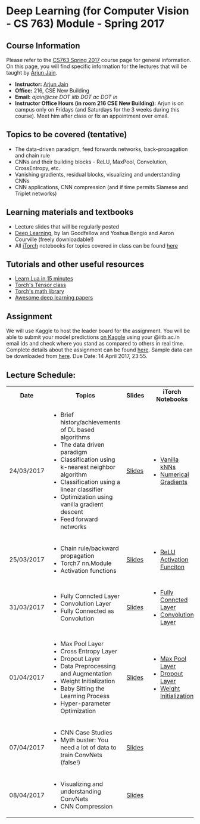 
Deep Learning (for Computer Vision - CS 763) Module - Spring 2017
===================

Course Information
------------------
Please refer to the <a href="https://www.cse.iitb.ac.in/~ajitvr/CS763_Spring2017/">CS763 Spring 2017</a> course page for general information. On this page, you will find specific information for the lectures that will be taught by <a href="http://www.cse.iitb.ac.in/~ajain/">Arjun Jain</a>.
<ul>
<li><b>Instructor:</b> <a href="http://www.cse.iitb.ac.in/~ajain/">Arjun Jain</a>
<li><b>Office:</b> 216, CSE New Building
<li><b>Email:</b> <i>ajain@cse DOT iitb DOT ac DOT in</i>
<li><b>Instructor Office Hours (in room 216 CSE New Building):</b> Arjun is on campus only on Fridays (and Saturdays for the 3 weeks during this course). Meet him after class or fix an appointment over email.
</ul>

Topics to be covered (tentative)
--------------------------------
<ul>
<li> The data-driven paradigm, feed forwards networks, back-propagation and chain rule
<li> CNNs and their building blocks -  ReLU, MaxPool, Convolution, CrossEntropy, etc.
<li> Vanishing gradients, residual blocks, visualizing and understanding CNNs
<li> CNN applications, CNN compression (and if time permits Siamese and Triplet networks) 
</ul>	

Learning materials and textbooks
--------------------------------
<ul>
<li> Lecture slides that will be regularly posted
<li> <a href = "http://www.deeplearningbook.org/">Deep Learning</a>, by Ian Goodfellow and Yoshua Bengio and Aaron Courville (freely downloadable!)
<li> All <a href="https://github.com/facebook/iTorch">iTorch</a> notebooks for topics covered in class can be found <a href="https://github.com/cs763-dl/2017Spring/tree/master/Notebooks">here</a>
</ul>

Tutorials and other useful resources
------------------------------------
<ul>
	<li> <a href="http://tylerneylon.com/a/learn-lua/">Learn Lua in 15 minutes</a>
	<li> <a href="https://github.com/torch/torch7/blob/master/doc/tensor.md">Torch's Tensor class</a>
	<li> <a href="https://github.com/torch/torch7/blob/master/doc/maths.md">Torch's math library</a>
	<li> <a href="https://github.com/terryum/awesome-deep-learning-papers">Awesome deep learning papers</a>
</ul>
	
Assignment
----------
We will use Kaggle to host the leader board for the assignment. You will be able to submit your model predictions <a href="https://inclass.kaggle.com/c/cse763-cifar10">on Kaggle</a> using your @iitb.ac.in email ids and check where you stand as compared to others in real time. Complete details about the assignment can be found <a href="https://github.com/cs763-dl/2017Spring/blob/master/Assignment/CS763-assignment-4.pdf">here</a>. Sample data can be downloaded from <a href="https://github.com/cs763-dl/2017Spring/raw/master/Assignment/CS763DeepLearningHW.tar.gz">here</a>. Due Date: 14 April 2017, 23:55.


Lecture Schedule: 
-----------------
<table>
  <tbody>
    <tr>
      <th>Date</th>
      <th>Topics</th>
      <th>Slides</th>
      <th>iTorch Notebooks</th>    
    </tr>
    <tr>
      <td>24/03/2017</td>
      <td>
	      <ul>
	      <li> Brief history/achievements of DL based algorithms</li>
	      <li> The data driven paradigm</li>
	      <li> Classification using k-nearest neighbor algorithm</li>
	      <li> Classification using a linear classifier</li>
	      <li> Optimization using vanilla gradient descent</li>
	      <li> Feed forward networks </li>
	      </ul>
      </td>
      <td><a href="https://github.com/cs763-dl/2017Spring/blob/master/Slides/Lec_1.pdf">Slides</a></td>
      <td>
	      <ul>
	      <li><a href="https://github.com/cs763-dl/2017Spring/blob/master/Notebooks/NN.ipynb">Vanilla kNNs</a></li>
	            <li><a href="https://github.com/cs763-dl/2017Spring/blob/master/Notebooks/manual_update.ipynb">Numerical Gradients</a></li>
	      </ul>
	  </td>
    </tr>    
    <tr>
      <td>25/03/2017</td>
      <td>
	      <ul>
	      <li> Chain rule/backward propagation</li>
	      <li> Torch7 nn.Module</li>
	      <li> Activation functions</li>
	      </ul>
      </td>
      <td><a href="https://github.com/cs763-dl/2017Spring/blob/master/Slides/Lec_2.pdf">Slides</a></td>
      <td>
	      <ul>
	      <li><a href="https://github.com/cs763-dl/2017Spring/blob/master/Notebooks/ReLU.ipynb">ReLU Activation Funciton</a></li>
	      </ul>
	  </td>
    </tr>
<tr>
<td>31/03/2017</td>
<td>
<ul>
<li> Fully Conncted Layer</li>
<li> Convolution Layer</li>
<li> Fully Connected as Convolution</li>
</ul>
</td>
<td><a href="https://github.com/cs763-dl/2017Spring/blob/master/Slides/Lec_3.pdf">Slides</a></td>
<td>
<ul>
<li><a href="https://github.com/cs763-dl/2017Spring/blob/master/Notebooks/Linear.ipynb">Fully Conncted Layer</a></li>
<li><a href="https://github.com/cs763-dl/2017Spring/blob/master/Notebooks/Convolution.ipynb">Convolution Layer</a></li>
</ul>
</td>
</tr>
<tr>
<td>01/04/2017</td>
<td>
<ul>
<li> Max Pool Layer</li>
<li> Cross Entropy Layer</li>
<li> Dropout Layer</li>
<li> Data Preprocessing and Augmentation</li>
<li> Weight Initialization</li>
<li> Baby Sitting the Learning Process</li>
<li> Hyper-parameter Optimization</li>
</ul>
</td>
<td><a href="https://github.com/cs763-dl/2017Spring/blob/master/Slides/Lec_4.pdf">Slides</a></td>
<td>
<ul>
<li><a href="https://github.com/cs763-dl/2017Spring/blob/master/Notebooks/MaxPool.ipynb">Max Pool Layer</a></li>
<li><a href="https://github.com/cs763-dl/2017Spring/blob/master/Notebooks/Dropout.ipynb">Dropout Layer</a></li>
<li><a href="https://github.com/cs763-dl/2017Spring/blob/master/Notebooks/WeightInit.ipynb">Weight Initialization</a></li>
</ul>
</td>
</tr>
<tr>
<td>07/04/2017</td>
<td>
<ul>
<li>CNN Case Studies
<li> Myth buster: You need a lot of data to train ConvNets (false!)
</ul>
</td>
<td><a href="https://github.com/cs763-dl/2017Spring/blob/master/Slides/Lec_5.pdf">Slides</a></td>
<td>
</td>
</tr>
<tr>
<td>08/04/2017</td>
<td>
<ul>
<li>Visualizing and understanding ConvNets
<li>CNN Compression
</ul>
</td>
<td><a href="https://github.com/cs763-dl/2017Spring/blob/master/Slides/Lec_6.pdf">Slides</a></td>
<td>
</td>
</tr>
  </tbody>
</table>



